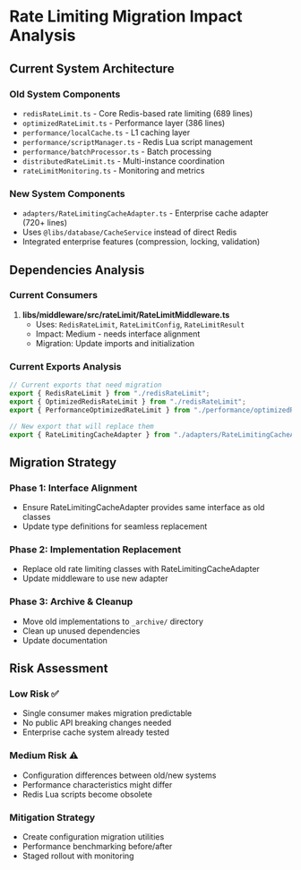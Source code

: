 # Rate Limiting Migration Impact Analysis

## Current System Architecture

### Old System Components

- `redisRateLimit.ts` - Core Redis-based rate limiting (689 lines)
- `optimizedRateLimit.ts` - Performance layer (386 lines)
- `performance/localCache.ts` - L1 caching layer
- `performance/scriptManager.ts` - Redis Lua script management
- `performance/batchProcessor.ts` - Batch processing
- `distributedRateLimit.ts` - Multi-instance coordination
- `rateLimitMonitoring.ts` - Monitoring and metrics

### New System Components

- `adapters/RateLimitingCacheAdapter.ts` - Enterprise cache adapter (720+ lines)
- Uses `@libs/database/CacheService` instead of direct Redis
- Integrated enterprise features (compression, locking, validation)

## Dependencies Analysis

### Current Consumers

1. **libs/middleware/src/rateLimit/RateLimitMiddleware.ts**
   - Uses: `RedisRateLimit`, `RateLimitConfig`, `RateLimitResult`
   - Impact: Medium - needs interface alignment
   - Migration: Update imports and initialization

### Current Exports Analysis

```typescript
// Current exports that need migration
export { RedisRateLimit } from "./redisRateLimit";
export { OptimizedRedisRateLimit } from "./redisRateLimit";
export { PerformanceOptimizedRateLimit } from "./performance/optimizedRateLimit";

// New export that will replace them
export { RateLimitingCacheAdapter } from "./adapters/RateLimitingCacheAdapter";
```

## Migration Strategy

### Phase 1: Interface Alignment

- Ensure RateLimitingCacheAdapter provides same interface as old classes
- Update type definitions for seamless replacement

### Phase 2: Implementation Replacement

- Replace old rate limiting classes with RateLimitingCacheAdapter
- Update middleware to use new adapter

### Phase 3: Archive & Cleanup

- Move old implementations to `_archive/` directory
- Clean up unused dependencies
- Update documentation

## Risk Assessment

### Low Risk ✅

- Single consumer makes migration predictable
- No public API breaking changes needed
- Enterprise cache system already tested

### Medium Risk ⚠️

- Configuration differences between old/new systems
- Performance characteristics might differ
- Redis Lua scripts become obsolete

### Mitigation Strategy

- Create configuration migration utilities
- Performance benchmarking before/after
- Staged rollout with monitoring

